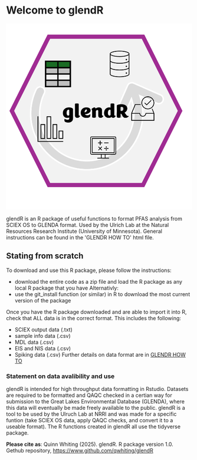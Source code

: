 # Welcome to glendR
![glendR logo](https://github.com/qwhiting/glendR/blob/main/images/glendR.png)

glendR is an R package of useful functions to format PFAS analysis from SCIEX OS to GLENDA format. Used by the Ulrich Lab at the Natural Resources Research Institute (University of Minnesota). 
General instructions can be found in the 'GLENDR HOW TO' html file.
## Stating from scratch
To download and use this R package, please follow the instructions:
- download the entire code as a zip file and load the R package as any local R package that you have
Alternativly:
- use the git_install function (or similar) in R to download the most current version of the package

Once you have the R package downloaded and are able to import it into R, check that ALL data is in the correct format. This includes the following:
- SCIEX output data (.txt)
- sample info data (.csv)
- MDL data (.csv)
- EIS and NIS data (.csv)
- Spiking data (.csv)
  Further details on data format are in [GLENDR HOW TO](https://github.com/qwhiting/glendR/blob/main/GLENDR%20HOW%20TO.html)


### Statement on data avalibility and use
glendR is intended for high throughput data formatting in Rstudio. Datasets are required to be formatted and QAQC checked in a certian way for submission to the Great Lakes Environmental Database (GLENDA), where this data will eventually be made freely available to the public. glendR is a tool to be used by the Ulruch Lab at NRRI and was made for a specific funtion (take SCIEX OS data, apply QAQC checks, and convert it to a useable format).
The R functions created in glendR all use the tidyverse package.

**Please cite as**: Quinn Whiting (2025). glendR. R package version 1.0. Gethub repository, https://www.github.com/qwhiting/glendR
